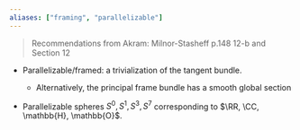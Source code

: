 ```yaml
---
aliases: ["framing", "parallelizable"]
---
```


> Recommendations from Akram: Milnor-Stasheff p.148 12-b and Section 12

- Parallelizable/framed: a trivialization of the tangent bundle.
	- Alternatively, the principal frame bundle has a smooth global section

- Parallelizable spheres $S^0, S^1, S^3, S^7$ corresponding to $\RR, \CC, \mathbb{H}, \mathbb{O}$.